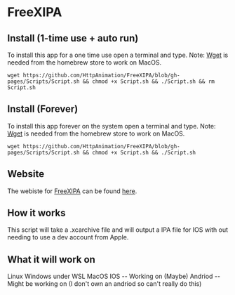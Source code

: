 # FreeXIPA

## Install (1-time use + auto run)
To install this app for a one time use open a terminal and type.
Note: [Wget](Wget-Install-MacOS.md) is needed from the homebrew store to work on MacOS.
```
wget https://github.com/HttpAnimation/FreeXIPA/blob/gh-pages/Scripts/Script.sh && chmod +x Script.sh && ./Script.sh && rm Script.sh
```

## Install (Forever)
To install this app forever on the system open a terminal and type.
Note: [Wget](Wget-Install-MacOS.md) is needed from the homebrew store to work on MacOS.
```
wget https://github.com/HttpAnimation/FreeXIPA/blob/gh-pages/Scripts/Script.sh && chmod +x Script.sh && ./Script.sh
```


## Website
The webiste for [FreeXIPA](https://github.com/HttpAnimation/FreeXIPA) can be found [here](https://httpanimation.github.io/FreeXIPA/).

## How it works
This script will take a .xcarchive file and will output a IPA file for IOS with out needing to use a dev account from Apple.

## What it will work on
Linux
Windows under WSL
MacOS
IOS -- Working on (Maybe)
Andriod -- Might be working on (I don't own an andriod so can't really do this)